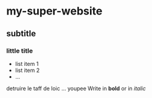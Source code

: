 # my-super-website

## subtitle

### little title

- list item 1
- list item 2
- ...

detruire le taff de loic ... youpee
Write in **bold** or in _italic_
